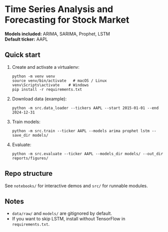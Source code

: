 # Time Series Analysis and Forecasting for Stock Market

**Models included:** ARIMA, SARIMA, Prophet, LSTM  
**Default ticker:** AAPL

## Quick start
1. Create and activate a virtualenv:
   ```
   python -m venv venv
   source venv/bin/activate   # macOS / Linux
   venv\Scripts\activate    # Windows
   pip install -r requirements.txt
   ```
2. Download data (example):
   ```
   python -m src.data_loader --tickers AAPL --start 2015-01-01 --end 2024-12-31
   ```
3. Train models:
   ```
   python -m src.train --ticker AAPL --models arima prophet lstm --save_dir models/
   ```
4. Evaluate:
   ```
   python -m src.evaluate --ticker AAPL --models_dir models/ --out_dir reports/figures/
   ```

## Repo structure
See `notebooks/` for interactive demos and `src/` for runnable modules.

## Notes
- `data/raw/` and `models/` are gitignored by default.
- If you want to skip LSTM, install without TensorFlow in `requirements.txt`.
